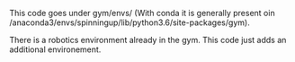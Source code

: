 This code goes under gym/envs/ (With conda it is generally present oin /anaconda3/envs/spinningup/lib/python3.6/site-packages/gym).

There is a robotics environment already in the gym. This code just adds an additional environement.
